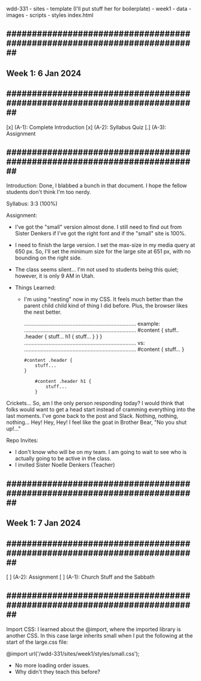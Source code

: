 wdd-331
    - sites
    - template (I'll put stuff her for boilerplate)
    - week1
        - data
        - images
        - scripts
        - styles
        index.html

## ########################################################################## ##
## Week 1: 6 Jan 2024
## ########################################################################## ##
[x] (A-1): Complete Introduction
[x] (A-2): Syllabus Quiz
[.] (A-3): Assignment
## ########################################################################## ##
Introduction: Done, I blabbed a bunch in that document. I hope the fellow 
students don't think I'm too nerdy.

Syllabus: 3:3 (100%)

Assignment:
- I've got the "small" version almost done. I still need to find out from Sister
  Denkers if I've got the right font and if the "small" site is 100%.

- I need to finish the large version. I set the max-size in my media query at
  650 px. So, I'll set the minimum size for the large site at 651 px, with no
  bounding on the right side.

- The class seems silent... I'm not used to students being this quiet; however,
  it is only 9 AM in Utah.

- Things Learned:
    - I'm using "nesting" now in my CSS. It feels much better than the parent 
      child child kind of thing I did before. Plus, the browser likes the nest
      better.

      ..........................................................................
      example:
      ..........................................................................
      #content {
        stuff..
        .header {
            stuff...
            h1 {
                stuff...
            }
        }
      }
      ..........................................................................
      vs:
      ..........................................................................
      #content {
        stuff...
      }

          #content .header {
              stuff...
          }

              #content .header h1 {
                  stuff...
              }

Crickets...
So, am I the only person responding today? I would think that folks would want
to get a head start instead of cramming everything into the last moments. I've
gone back to the post and Slack. Nothing, nothing, nothing... Hey! Hey, Hey! I
feel like the goat in Brother Bear, "No you shut up!..."

Repo Invites:
- I don't know who will be on my team. I am going to wait to see who is actually
  going to be active in the class.
- I invited Sister Noelle Denkers (Teacher)

## ########################################################################## ##
## Week 1: 7 Jan 2024
## ########################################################################## ##
[ ] (A-2): Assignment
[ ] (A-1): Church Stuff and the Sabbath
## ########################################################################## ##
Import CSS:
I learned about the @import, where the imported library is another CSS. In this
case large inherits small when I put the following at the start of the large.css
file:

@import url('/wdd-331/sites/week1/styles/small.css');

- No more loading order issues.
- Why didn't they teach this before?

